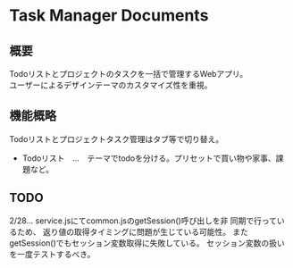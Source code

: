 
# Task Manager Documents

## 概要
Todoリストとプロジェクトのタスクを一括で管理するWebアプリ。<br>
ユーザーによるデザインテーマのカスタマイズ性を重視。

## 機能概略
Todoリストとプロジェクトタスク管理はタブ等で切り替え。
* Todoリスト　…　テーマでtodoを分ける。プリセットで買い物や家事、課題など。

## TODO
2/28... service.jsにてcommon.jsのgetSession()呼び出しを非         同期で行っているため、
        返り値の取得タイミングに問題が生じている可能性。
        またgetSession()でもセッション変数取得に失敗している。
        セッション変数の扱いを一度テストするべき。